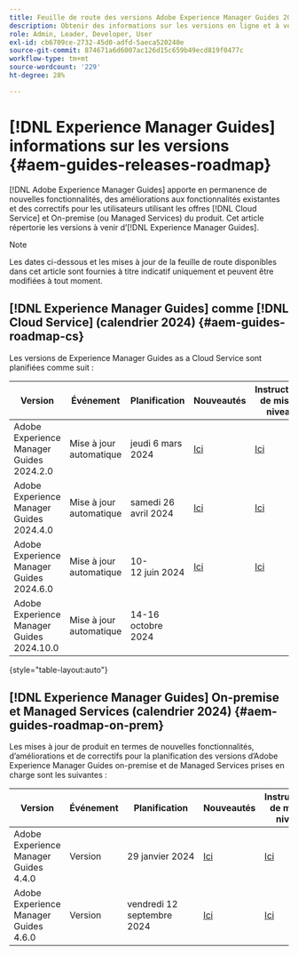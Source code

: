 ```yaml
---
title: Feuille de route des versions Adobe Experience Manager Guides 2024
description: Obtenir des informations sur les versions en ligne et à venir d’Adobe Experience Manager Guides on-premise et Adobe Experience Manager Guides as a Cloud Service
role: Admin, Leader, Developer, User
exl-id: cb6709ce-2732-45d0-adfd-5aeca520240e
source-git-commit: 874671a6d6007ac126d15c659b49ecd819f0477c
workflow-type: tm+mt
source-wordcount: '229'
ht-degree: 28%

---
```


# [!DNL Experience Manager Guides] informations sur les versions {#aem-guides-releases-roadmap}

[!DNL Adobe Experience Manager Guides] apporte en permanence de nouvelles fonctionnalités, des améliorations aux fonctionnalités existantes et des correctifs pour les utilisateurs utilisant les offres [!DNL Cloud Service] et On-premise (ou Managed Services) du produit. Cet article répertorie les versions à venir d’[!DNL Experience Manager Guides].

>[!NOTE]
>
>Les dates ci-dessous et les mises à jour de la feuille de route disponibles dans cet article sont fournies à titre indicatif uniquement et peuvent être modifiées à tout moment.

## [!DNL Experience Manager Guides] comme [!DNL Cloud Service] (calendrier 2024) {#aem-guides-roadmap-cs}

Les versions de Experience Manager Guides as a Cloud Service sont planifiées comme suit :

| Version | Événement | Planification | Nouveautés | Instructions de mise à niveau | Problèmes résolus | Statut |
|---|---|---|---|---|---|---|
| Adobe Experience Manager Guides 2024.2.0 | Mise à jour automatique | jeudi 6 mars 2024 | [Ici](whats-new-2024-2-0.md) | [Ici](upgrade-instructions-2024-2-0.md) | [Ici](fixed-issues-2024-2-0.md) | Mise à jour |
| Adobe Experience Manager Guides 2024.4.0 | Mise à jour automatique | samedi 26 avril 2024 | [Ici](whats-new-2024-04-0.md) | [Ici](upgrade-instructions-2024-04-0.md) | [Ici](fixed-issues-2024-04-0.md) | Mise à jour |
| Adobe Experience Manager Guides 2024.6.0 | Mise à jour automatique | 10-12 juin 2024 | [Ici](whats-new-2024-06-0.md) | [Ici](upgrade-instructions-2024-06-0.md) | [Ici](fixed-issues-2024-06-0.md) | Mise à jour |
| Adobe Experience Manager Guides 2024.10.0 | Mise à jour automatique | 14-16 octobre 2024 |  |  |  | Cible |

{style="table-layout:auto"}

## [!DNL Experience Manager Guides] On-premise et Managed Services (calendrier 2024) {#aem-guides-roadmap-on-prem}

Les mises à jour de produit en termes de nouvelles fonctionnalités, d’améliorations et de correctifs pour la planification des versions d’Adobe Experience Manager Guides on-premise et de Managed Services prises en charge sont les suivantes :

| Version | Événement | Planification | Nouveautés | Instructions de mise à niveau | Statut |
|---|---|---|---|---|---|
| Adobe Experience Manager Guides 4.4.0 | Version | 29 janvier 2024 | [Ici](whats-new-4-4.md) | [Ici](upgrade-instructions-4-4.md) | Publié |
| Adobe Experience Manager Guides 4.6.0 | Version | vendredi 12 septembre 2024 | [Ici](whats-new-4-6.md) | [Ici](upgrade-instructions-4-6-0.md) | Publié |
